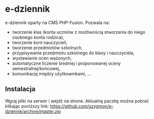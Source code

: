 # e-dziennik
e-dziennik oparty na CMS PHP-Fusion. Pozwala na:
- tworzenie klas (konta uczniów z możliwością stworzenia do niego osobnego konta rodzica),
- tworzenie kont nauczycieli,
- tworzenie przedmiotów szkolnych,
- przypisywanie przedmiotu szkolnego do klasy i nauczyciela,
- wystawianie ocen ważonych,
- automatyczne liczenie średniej i proponowanej oceny semestralnej/końcowej,
- komunikację między użytkownikami,
...

## Instalacja
Wgraj pliki na serwer i wejdź na strone.
Aktualnę paczkę można pobrać klikając poniższy link:
https://github.com/szygmon/e-dziennik/archive/master.zip